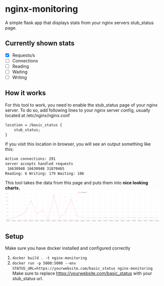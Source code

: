 # nginx-monitoring
A simple flask app that displays stats from your nginx servers stub_status page.
## Currently shown stats
- [x] Requests/s
- [ ] Connections
- [ ] Reading
- [ ] Waiting
- [ ] Writing
## How it works
For this tool to work, you need to enable the stub_status page of
your nginx server. To do so, add following lines to your nginx
server config, usually located at /etc/nginx/nginx.conf
```
location = /basic_status {
    stub_status;
}
```
If you visit this location in browser, you will see an output
something like this:
```
Active connections: 291
server accepts handled requests
 16630948 16630948 31070465
Reading: 6 Writing: 179 Waiting: 106
```
This tool takes the data from this page and puts them into **nice
looking charts.**
![chart](./assets/nginx-monitoring.png)
## Setup
Make sure you have docker installed and configured correctly
1. ```docker build . -t nginx-monitoring```
2. ```docker run -p 5000:5000 --env STATUS_URL=https://yourwebsite.com/basic_status nginx-monitoring```
Make sure to replace https://yourwebsite.com/basic_status with your stub_status url.
